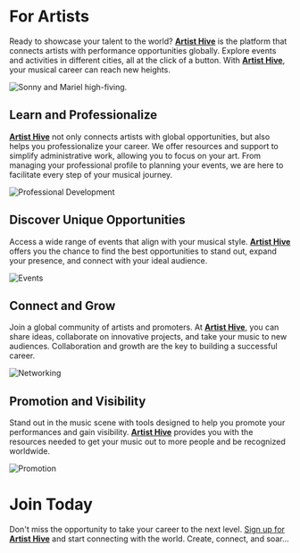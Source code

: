 # For Artists

Ready to showcase your talent to the world? [**Artist Hive**](https://www.artist-hive.com/) is the platform that connects artists with performance opportunities globally. Explore events and activities in different cities, all at the click of a button. With [**Artist Hive**](https://www.artist-hive.com/), your musical career can reach new heights.

![Sonny and Mariel high-fiving.](https://npcarlos.co/artistsHive_mocks/IndustryOffer/artists_performance.jpg)

## Learn and Professionalize

[**Artist Hive**](https://www.artist-hive.com/) not only connects artists with global opportunities, but also helps you professionalize your career. We offer resources and support to simplify administrative work, allowing you to focus on your art. From managing your professional profile to planning your events, we are here to facilitate every step of your musical journey.

![Professional Development](https://npcarlos.co/artistsHive_mocks/IndustryOffer/live_concert2.jpg)

## Discover Unique Opportunities

Access a wide range of events that align with your musical style. [**Artist Hive**](https://www.artist-hive.com/) offers you the chance to find the best opportunities to stand out, expand your presence, and connect with your ideal audience.

![Events](https://npcarlos.co/artistsHive_mocks/IndustryOffer/artists_live_events.jpg)

## Connect and Grow

Join a global community of artists and promoters. At [**Artist Hive**](https://www.artist-hive.com/), you can share ideas, collaborate on innovative projects, and take your music to new audiences. Collaboration and growth are the key to building a successful career.

![Networking](https://npcarlos.co/artistsHive_mocks/IndustryOffer/artists_networking.jpg)

## Promotion and Visibility

Stand out in the music scene with tools designed to help you promote your performances and gain visibility. [**Artist Hive**](https://www.artist-hive.com/) provides you with the resources needed to get your music out to more people and be recognized worldwide.

![Promotion](https://npcarlos.co/artistsHive_mocks/IndustryOffer/artists_social_networks.jpg)

# Join Today

Don't miss the opportunity to take your career to the next level. [Sign up for **Artist Hive**](https://www.artist-hive.com/signup) and start connecting with the world. Create, connect, and soar...
